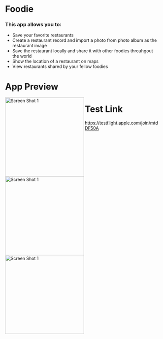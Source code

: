 # Foodie
### This app allows you to:
- Save your favorite restaurants
- Create a restaurant record and import a photo from photo album
as the restaurant image
- Save the restaurant locally and share it with other foodies throuhgout the world
- Show the location of a restaurant on maps
- View restaurants shared by your fellow foodies

# App Preview
<img align="left" alt="Screen Shot 1" width="256px" src="https://user-images.githubusercontent.com/55524257/99321203-edeadc80-2832-11eb-8c61-64a642702b7a.png" />
<img align="left" alt="Screen Shot 1" width="256px" src="https://user-images.githubusercontent.com/55524257/99321239-fe02bc00-2832-11eb-9ce9-556e168c3c9a.png" />
<img align="left" alt="Screen Shot 1" width="256px" src="https://user-images.githubusercontent.com/55524257/99321346-3904ef80-2833-11eb-97a4-35ca7cdca249.png" />  



# Test Link
https://testflight.apple.com/join/mtdDF50A



